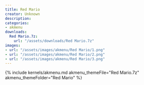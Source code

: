 ```yaml
---
title: Red Mario
creator: Unknown
description: 
categories:
- akmenu
downloads:
  Red Mario.7z:
    url: "/assets/downloads/Red Mario.7z"
images:
- url: "/assets/images/akmenu/Red Mario/1.png"
- url: "/assets/images/akmenu/Red Mario/2.png"
- url: "/assets/images/akmenu/Red Mario/3.png"
---
```


{% include kernels/akmenu.md akmenu_themeFile="Red Mario.7z" akmenu_themeFolder="Red Mario" %}
